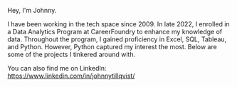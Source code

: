 Hey, I'm Johnny.

I have been working in the tech space since 2009. In late 2022, I enrolled in a Data Analytics Program at CareerFoundry to enhance my knowledge of data. Throughout the program, I gained proficiency in Excel, SQL, Tableau, and Python. However, Python captured my interest the most. Below are some of the projects I tinkered around with.

You can also find me on LinkedIn: https://www.linkedin.com/in/johnnytillqvist/
